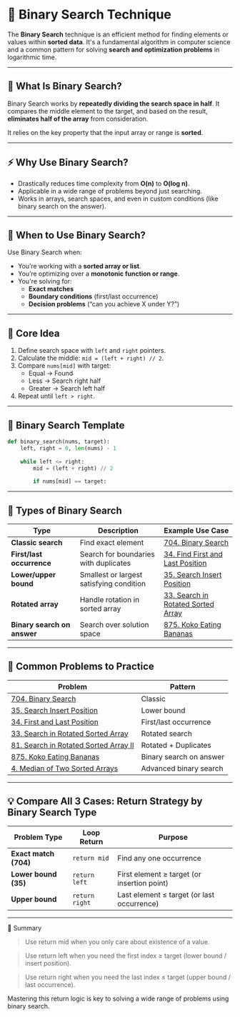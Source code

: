 # 🔎 Binary Search Technique

The **Binary Search** technique is an efficient method for finding elements or values within **sorted data**. It's a fundamental algorithm in computer science and a common pattern for solving **search and optimization problems** in logarithmic time.

---

## 📌 What Is Binary Search?

Binary Search works by **repeatedly dividing the search space in half**. It compares the middle element to the target, and based on the result, **eliminates half of the array** from consideration.

It relies on the key property that the input array or range is **sorted**.

---

## ⚡ Why Use Binary Search?

- Drastically reduces time complexity from **O(n)** to **O(log n)**.
- Applicable in a wide range of problems beyond just searching.
- Works in arrays, search spaces, and even in custom conditions (like binary search on the answer).

---

## 🎯 When to Use Binary Search?

Use Binary Search when:

- You’re working with a **sorted array or list**.
- You’re optimizing over a **monotonic function or range**.
- You're solving for:
  - **Exact matches**
  - **Boundary conditions** (first/last occurrence)
  - **Decision problems** (“can you achieve X under Y?”)

---

## 🧠 Core Idea

1. Define search space with `left` and `right` pointers.
2. Calculate the middle: `mid = (left + right) // 2`.
3. Compare `nums[mid]` with target:
   - Equal → Found
   - Less → Search right half
   - Greater → Search left half
4. Repeat until `left > right`.

---

## 🧩 Binary Search Template

```python
def binary_search(nums, target):
    left, right = 0, len(nums) - 1
    
    while left <= right:
        mid = (left + right) // 2
        
        if nums[mid] == target:
```


---

## 🔧 Types of Binary Search

| Type                      | Description                             | Example Use Case                                           |
|---------------------------|-----------------------------------------|------------------------------------------------------------|
| **Classic search**        | Find exact element                      | [704. Binary Search](https://leetcode.com/problems/binary-search/) |
| **First/last occurrence** | Search for boundaries with duplicates   | [34. Find First and Last Position](https://leetcode.com/problems/find-first-and-last-position-of-element-in-sorted-array/) |
| **Lower/upper bound**     | Smallest or largest satisfying condition | [35. Search Insert Position](https://leetcode.com/problems/search-insert-position/) |
| **Rotated array**         | Handle rotation in sorted array         | [33. Search in Rotated Sorted Array](https://leetcode.com/problems/search-in-rotated-sorted-array/) |
| **Binary search on answer** | Search over solution space             | [875. Koko Eating Bananas](https://leetcode.com/problems/koko-eating-bananas/) |

---

## 🧪 Common Problems to Practice

| Problem                                                                 | Pattern               |
|-------------------------------------------------------------------------|------------------------|
| [704. Binary Search](https://leetcode.com/problems/binary-search/)     | Classic                |
| [35. Search Insert Position](https://leetcode.com/problems/search-insert-position/) | Lower bound            |
| [34. First and Last Position](https://leetcode.com/problems/find-first-and-last-position-of-element-in-sorted-array/) | First/last occurrence  |
| [33. Search in Rotated Sorted Array](https://leetcode.com/problems/search-in-rotated-sorted-array/) | Rotated search         |
| [81. Search in Rotated Sorted Array II](https://leetcode.com/problems/search-in-rotated-sorted-array-ii/) | Rotated + Duplicates   |
| [875. Koko Eating Bananas](https://leetcode.com/problems/koko-eating-bananas/) | Binary search on answer |
| [4. Median of Two Sorted Arrays](https://leetcode.com/problems/median-of-two-sorted-arrays/) | Advanced binary search |

---

## 💡 Compare All 3 Cases: Return Strategy by Binary Search Type

| Problem Type            | Loop Return      | Purpose                                       |
|-------------------------|------------------|-----------------------------------------------|
| **Exact match (704)**   | `return mid`     | Find any one occurrence                       |
| **Lower bound (35)**    | `return left`    | First element ≥ target (or insertion point)   |
| **Upper bound**         | `return right`   | Last element ≤ target (or last occurrence)    |

---


🎯 Summary
> Use return mid when you only care about existence of a value.

> Use return left when you need the first index ≥ target (lower bound / insert position).

> Use return right when you need the last index ≤ target (upper bound / last occurrence).

Mastering this return logic is key to solving a wide range of problems using binary search.

